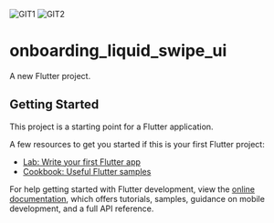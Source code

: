 ![GIT1](https://user-images.githubusercontent.com/108852458/195839002-fec9db41-7fca-408d-b5a0-a340ebe1878a.jpg)
![GIT2](https://user-images.githubusercontent.com/108852458/195839038-5b8d5ee1-1e6e-471d-8394-09061eadb998.jpg)
# onboarding_liquid_swipe_ui

A new Flutter project.

## Getting Started

This project is a starting point for a Flutter application.

A few resources to get you started if this is your first Flutter project:

- [Lab: Write your first Flutter app](https://docs.flutter.dev/get-started/codelab)
- [Cookbook: Useful Flutter samples](https://docs.flutter.dev/cookbook)

For help getting started with Flutter development, view the
[online documentation](https://docs.flutter.dev/), which offers tutorials,
samples, guidance on mobile development, and a full API reference.
